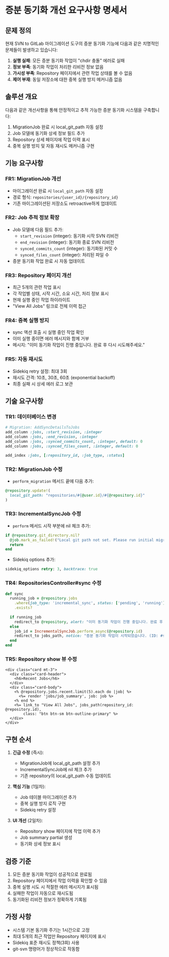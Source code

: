 # 증분 동기화 개선 요구사항 명세서

## 문제 정의

현재 SVN to GitLab 마이그레이션 도구의 증분 동기화 기능에 다음과 같은 치명적인 문제들이 발생하고 있습니다:

1. **실행 실패**: 모든 증분 동기화 작업이 "chdir 충돌" 에러로 실패
2. **정보 부족**: 동기화 작업이 처리한 리비전 정보 없음
3. **가시성 부족**: Repository 페이지에서 관련 작업 상태를 볼 수 없음
4. **제어 부재**: 동일 저장소에 대한 중복 실행 방지 메커니즘 없음

## 솔루션 개요

다음과 같은 개선사항을 통해 안정적이고 추적 가능한 증분 동기화 시스템을 구축합니다:

1. MigrationJob 완료 시 local_git_path 자동 설정
2. Job 모델에 동기화 상세 정보 필드 추가
3. Repository 상세 페이지에 작업 이력 표시
4. 중복 실행 방지 및 자동 재시도 메커니즘 구현

## 기능 요구사항

### FR1: MigrationJob 개선
- 마이그레이션 완료 시 `local_git_path` 자동 설정
- 경로 형식: `repositories/{user_id}/{repository_id}`
- 기존 마이그레이션된 저장소도 retroactive하게 업데이트

### FR2: Job 추적 정보 확장
- Job 모델에 다음 필드 추가:
  - `start_revision` (integer): 동기화 시작 SVN 리비전
  - `end_revision` (integer): 동기화 종료 SVN 리비전
  - `synced_commits_count` (integer): 동기화된 커밋 수
  - `synced_files_count` (integer): 처리된 파일 수
- 증분 동기화 작업 완료 시 자동 업데이트

### FR3: Repository 페이지 개선
- 최근 5개의 관련 작업 표시
- 각 작업별 상태, 시작 시간, 소요 시간, 처리 정보 표시
- 현재 실행 중인 작업 하이라이트
- "View All Jobs" 링크로 전체 이력 접근

### FR4: 중복 실행 방지
- sync 액션 호출 시 실행 중인 작업 확인
- 이미 실행 중이면 에러 메시지와 함께 거부
- 메시지: "이미 동기화 작업이 진행 중입니다. 완료 후 다시 시도해주세요."

### FR5: 자동 재시도
- Sidekiq retry 설정: 최대 3회
- 재시도 간격: 10초, 30초, 60초 (exponential backoff)
- 최종 실패 시 상세 에러 로그 보관

## 기술 요구사항

### TR1: 데이터베이스 변경
```ruby
# Migration: AddSyncDetailsToJobs
add_column :jobs, :start_revision, :integer
add_column :jobs, :end_revision, :integer
add_column :jobs, :synced_commits_count, :integer, default: 0
add_column :jobs, :synced_files_count, :integer, default: 0

add_index :jobs, [:repository_id, :job_type, :status]
```

### TR2: MigrationJob 수정
- `perform_migration` 메서드 끝에 다음 추가:
```ruby
@repository.update!(
  local_git_path: "repositories/#{@user.id}/#{@repository.id}"
)
```

### TR3: IncrementalSyncJob 수정
- `perform` 메서드 시작 부분에 nil 체크 추가:
```ruby
if @repository.git_directory.nil?
  @job.mark_as_failed!("Local git path not set. Please run initial migration first.")
  return
end
```
- Sidekiq options 추가:
```ruby
sidekiq_options retry: 3, backtrace: true
```

### TR4: RepositoriesController#sync 수정
```ruby
def sync
  running_job = @repository.jobs
    .where(job_type: 'incremental_sync', status: ['pending', 'running'])
    .exists?
    
  if running_job
    redirect_to @repository, alert: "이미 동기화 작업이 진행 중입니다. 완료 후 다시 시도해주세요."
  else
    job_id = IncrementalSyncJob.perform_async(@repository.id)
    redirect_to jobs_path, notice: "증분 동기화 작업이 시작되었습니다. (ID: #{job_id})"
  end
end
```

### TR5: Repository show 뷰 수정
```erb
<div class="card mt-3">
  <div class="card-header">
    <h6>Recent Jobs</h6>
  </div>
  <div class="card-body">
    <% @repository.jobs.recent.limit(5).each do |job| %>
      <%= render 'jobs/job_summary', job: job %>
    <% end %>
    <%= link_to "View All Jobs", jobs_path(repository_id: @repository.id), 
        class: "btn btn-sm btn-outline-primary" %>
  </div>
</div>
```

## 구현 순서

1. **긴급 수정** (즉시):
   - MigrationJob에 local_git_path 설정 추가
   - IncrementalSyncJob에 nil 체크 추가
   - 기존 repository의 local_git_path 수동 업데이트

2. **핵심 기능** (1일차):
   - Job 테이블 마이그레이션 추가
   - 중복 실행 방지 로직 구현
   - Sidekiq retry 설정

3. **UI 개선** (2일차):
   - Repository show 페이지에 작업 이력 추가
   - Job summary partial 생성
   - 동기화 상세 정보 표시

## 검증 기준

1. 모든 증분 동기화 작업이 성공적으로 완료됨
2. Repository 페이지에서 작업 이력을 확인할 수 있음
3. 중복 실행 시도 시 적절한 에러 메시지가 표시됨
4. 실패한 작업이 자동으로 재시도됨
5. 동기화된 리비전 정보가 정확하게 기록됨

## 가정 사항

- 시스템 기본 동기화 주기는 1시간으로 고정
- 최대 5개의 최근 작업만 Repository 페이지에 표시
- Sidekiq 표준 재시도 정책(3회) 사용
- git-svn 명령어가 정상적으로 작동함